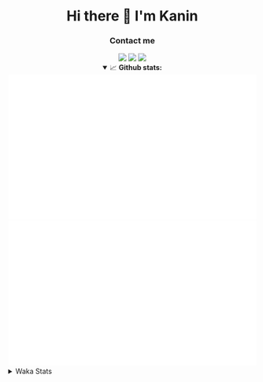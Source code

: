 <div align="center">
 <h1>Hi there 👋 I'm Kanin</h1>
 <h3>Contact me</h3>
 <a href="mailto:im@kanin.dev"><img src="https://img.shields.io/badge/gmail-%23D14836.svg?&style=for-the-badge&logo=gmail&logoColor=white"/></a>
 <a href="https://twitter.com/KaninDev"><img src="https://img.shields.io/badge/twitter-%231DA1F2.svg?&style=for-the-badge&logo=twitter&logoColor=white"/></a>
 <a href="https://www.linkedin.com/in/KaninDev"><img src="https://img.shields.io/badge/linkedin-%230077B5.svg?&style=for-the-badge&logo=linkedin&logoColor=white"/></a>
<details open>
  <summary>📈 <b>Github stats:</b></summary>
  <img src="https://github.com/Kanin/Kanin/blob/master/scripts/GitHubStats/generated/overview.svg"/>
  <img src="https://github.com/Kanin/Kanin/blob/master/scripts/GitHubStats/generated/languages.svg"/>
</details>
</div>

<details>
 <summary>Waka Stats</summary>

<!--START_SECTION:waka-->
![Code Time](http://img.shields.io/badge/Code%20Time-1%2C926%20hrs%2013%20mins-blue)

![Profile Views](http://img.shields.io/badge/Profile%20Views-0-blue)

![Lines of code](https://img.shields.io/badge/From%20Hello%20World%20I%27ve%20Written-800.1%20thousand%20lines%20of%20code-blue)

**🐱 My GitHub Data** 

> 📦 99.1 kB Used in GitHub's Storage 
 > 
> 🏆 86 Contributions in the Year 2023
 > 
> 🚫 Not Opted to Hire
 > 
> 📜 20 Public Repositories 
 > 
> 🔑 10 Private Repositories 
 > 
**I'm an Early 🐤** 

```text
🌞 Morning                2396 commits        ██████░░░░░░░░░░░░░░░░░░░   24.52 % 
🌆 Daytime                2832 commits        ███████░░░░░░░░░░░░░░░░░░   28.99 % 
🌃 Evening                2791 commits        ███████░░░░░░░░░░░░░░░░░░   28.57 % 
🌙 Night                  1751 commits        ████░░░░░░░░░░░░░░░░░░░░░   17.92 % 
```
📅 **I'm Most Productive on Monday** 

```text
Monday                   1786 commits        █████░░░░░░░░░░░░░░░░░░░░   18.28 % 
Tuesday                  1273 commits        ███░░░░░░░░░░░░░░░░░░░░░░   13.03 % 
Wednesday                1032 commits        ███░░░░░░░░░░░░░░░░░░░░░░   10.56 % 
Thursday                 1491 commits        ████░░░░░░░░░░░░░░░░░░░░░   15.26 % 
Friday                   1589 commits        ████░░░░░░░░░░░░░░░░░░░░░   16.26 % 
Saturday                 1008 commits        ███░░░░░░░░░░░░░░░░░░░░░░   10.32 % 
Sunday                   1591 commits        ████░░░░░░░░░░░░░░░░░░░░░   16.28 % 
```


📊 **This Week I Spent My Time On** 

```text
🕑︎ Time Zone: America/New_York

💬 Programming Languages: 
Python                   6 hrs 51 mins       ██████████████████░░░░░░░   71.61 % 
Log File                 1 hr 6 mins         ███░░░░░░░░░░░░░░░░░░░░░░   11.64 % 
YAML                     1 hr 2 mins         ███░░░░░░░░░░░░░░░░░░░░░░   10.81 % 
.env file                19 mins             █░░░░░░░░░░░░░░░░░░░░░░░░   03.39 % 
virtualenv               7 mins              ░░░░░░░░░░░░░░░░░░░░░░░░░   01.27 % 

🔥 Editors: 
PyCharm                  9 hrs 34 mins       █████████████████████████   100.00 % 

🐱‍💻 Projects: 
Naila.py                 7 hrs 33 mins       ████████████████████░░░░░   79.06 % 
BB-CommunityBot          1 hr 52 mins        █████░░░░░░░░░░░░░░░░░░░░   19.51 % 
Naila                    7 mins              ░░░░░░░░░░░░░░░░░░░░░░░░░   01.28 % 
Site                     0 secs              ░░░░░░░░░░░░░░░░░░░░░░░░░   00.15 % 

💻 Operating System: 
Windows                  9 hrs 34 mins       █████████████████████████   100.00 % 
```

**I Mostly Code in Python** 

```text
Python                   26 repos            ███████████████░░░░░░░░░░   61.90 % 
Java                     6 repos             ████░░░░░░░░░░░░░░░░░░░░░   14.29 % 
JavaScript               4 repos             ██░░░░░░░░░░░░░░░░░░░░░░░   09.52 % 
Kotlin                   2 repos             █░░░░░░░░░░░░░░░░░░░░░░░░   04.76 % 
HTML                     2 repos             █░░░░░░░░░░░░░░░░░░░░░░░░   04.76 % 
```



**Timeline**

![Lines of Code chart](https://raw.githubusercontent.com/Kanin/Kanin/master/assets/bar_graph.png)


 Last Updated on 05/04/2023 07:33:42 UTC
<!--END_SECTION:waka-->
</details>

